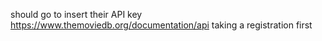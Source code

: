 should go to insert their API key https://www.themoviedb.org/documentation/api
taking a registration first

